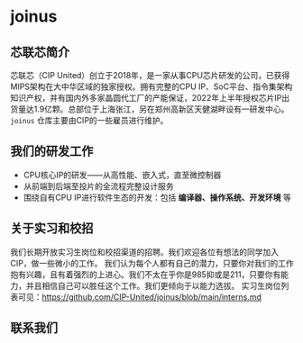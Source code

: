 # joinus

## 芯联芯简介
芯联芯（CIP United）创立于2018年，是一家从事CPU芯片研发的公司，已获得MIPS架构在大中华区域的独家授权。拥有完整的CPU IP、SoC平台、指令集架构知识产权，并有国内外多家晶圆代工厂的产能保证，2022年上半年授权芯片IP出货量达1.9亿颗。总部位于上海张江，另在郑州高新区天健湖畔设有一研发中心。
`joinus` 仓库主要由CIP的一些雇员进行维护。

## 我们的研发工作
* CPU核心IP的研发——从高性能、嵌入式，直至微控制器
* 从前端到后端至投片的全流程完整设计服务
* 围绕自有CPU IP进行软件生态的开发：包括 **编译器、操作系统、开发环境** 等

## 关于实习和校招
我们长期开放实习生岗位和校招渠道的招聘。我们欢迎各位有想法的同学加入CIP，做一些微小的工作。
我们认为每个人都有自己的潜力，只要你对我们的工作抱有兴趣，且有着强烈的上进心。我们不太在乎你是985抑或是211，只要你有能力，并且相信自己可以胜任这个工作。我们更倾向于以能力选拔。
实习生岗位列表可见：https://github.com/CIP-United/joinus/blob/main/interns.md

## 联系我们
